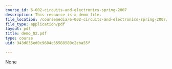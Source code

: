```yaml
---
course_id: 6-002-circuits-and-electronics-spring-2007
description: This resource is a demo file.
file_location: /coursemedia/6-002-circuits-and-electronics-spring-2007/343d835ed0c9684c55588580c2eba55f_demo_02.pdf
file_type: application/pdf
layout: pdf
title: demo_02.pdf
type: course
uid: 343d835ed0c9684c55588580c2eba55f

---
```

None